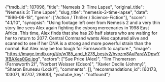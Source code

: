 {"tmdb_id": 107096, "title": "Nemesis 3: Time Lapse", "original_title": "Nemesis 3: Time Lapse", "slug_title": "nemesis-3-time-lapse", "date": "1996-06-18", "genre": ["Action / Thriller / Science-Fiction"], "score": "4.1/10", "synopsis": "Using footage left over from Nemesis 2 and a very thin story line sees Alex again fighting the cyborg mercenaries in 1998 East Africa. This time, Alex finds that she has 20 half sisters who are waiting for her to return to 2077. Central Command wants Alex captured alive and scanned to see if her DNA is a strong and more powerful strain than the normal. But Alex may be too tough for Farnsworth to capture.", "image": "https://image.tmdb.org/t/p/w185_and_h278_bestv2/hvozm8AuParaWDpwY1fBAXes0Gq.jpg", "actors": ["Sue Price (Alex)", "Tim Thomerson (Farnsworth 2)", "Norbert Weisser (Edson)", "Xavier Declie (Johnny)", "Sharon Bruneau (Lock)"], "comments": [], "recommandations_id": [60173, 103071, 92707, 28800], "youtube_key": "notfound"}